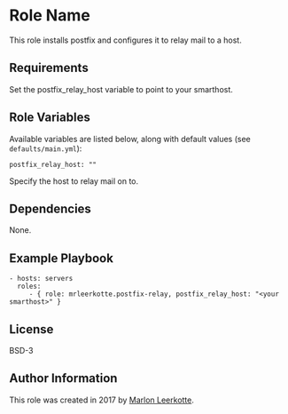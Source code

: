 Role Name
=========

This role installs postfix and configures it to relay mail to a host.

Requirements
------------

Set the postfix_relay_host variable to point to your smarthost.

Role Variables
--------------

Available variables are listed below, along with default values (see `defaults/main.yml`):

	postfix_relay_host: ""

Specify the host to relay mail on to.

Dependencies
------------

None.

Example Playbook
----------------


    - hosts: servers
      roles:
         - { role: mrleerkotte.postfix-relay, postfix_relay_host: "<your smarthost>" }

License
-------

BSD-3

Author Information
------------------

This role was created in 2017 by [Marlon Leerkotte](https://linkedin.com/in/marlonleerkotte).
